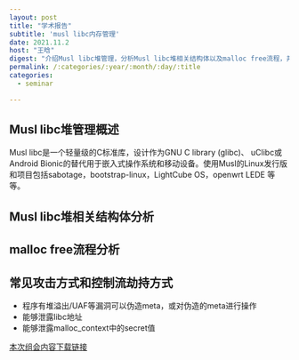 ```yaml
---
layout: post
title: "学术报告"
subtitle: 'musl libc内存管理'
date: 2021.11.2
host: "王晗"
digest: "介绍Musl libc堆管理，分析Musl libc堆相关结构体以及malloc free流程，并进行常见攻击方式和控制流劫持方式展示。"
permalink: /:categories/:year/:month/:day/:title
categories:
  - seminar

---
```


## Musl libc堆管理概述
Musl libc是一个轻量级的C标准库，设计作为GNU C library (glibc)、 uClibc或Android Bionic的替代用于嵌入式操作系统和移动设备。使用Musl的Linux发行版和项目包括sabotage，bootstrap-linux，LightCube OS，openwrt LEDE 等等。

## Musl libc堆相关结构体分析

## malloc free流程分析

## 常见攻击方式和控制流劫持方式
+ 程序有堆溢出/UAF等漏洞可以伪造meta，或对伪造的meta进行操作
+ 能够泄露libc地址
+ 能够泄露malloc_context中的secret值



[本次组会内容下载链接](https://github.com/xxycfhb/pku_exploit_files/blob/main/seminar/20211102_musl_libc%E5%86%85%E5%AD%98%E7%AE%A1%E7%90%86.pptx)